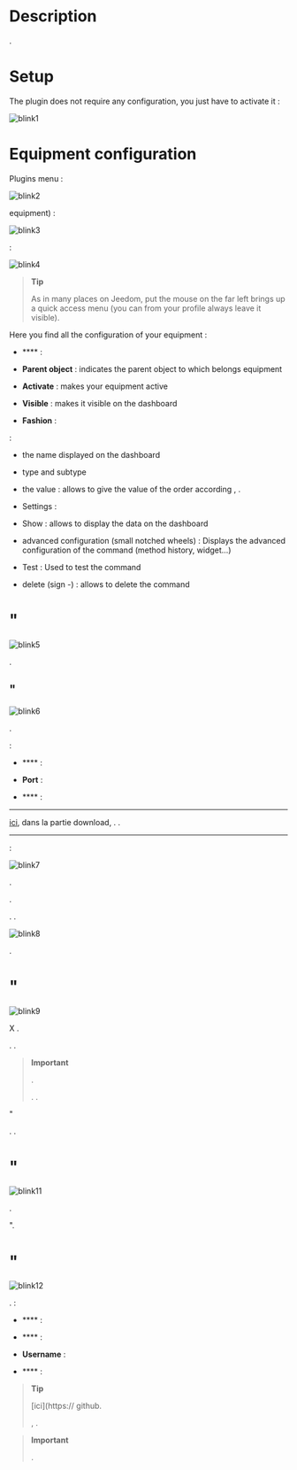Description 
===========

.

Setup 
=============

The plugin does not require any configuration, you just have to activate it :

![blink1](../images/blink1.png)

Equipment configuration 
=============================


Plugins menu :

![blink2](../images/blink2.png)


equipment) :

![blink3](../images/blink3.png)


:

![blink4](../images/blink4.png)

> **Tip**
>
> As in many places on Jeedom, put the mouse on the far left
> brings up a quick access menu (you can
> from your profile always leave it visible).

Here you find all the configuration of your equipment :

-   **** : 

-   **Parent object** : indicates the parent object to which belongs
    equipment

-   **Activate** : makes your equipment active

-   **Visible** : makes it visible on the dashboard

-   **Fashion** : 
    

 :

-   the name displayed on the dashboard

-   type and subtype

-   the value : allows to give the value of the order according
    ,
    .

-   Settings : 

-   Show : allows to display the data on the dashboard

-   advanced configuration (small notched wheels) : Displays
    the advanced configuration of the command (method
    history, widget…)

-   Test : Used to test the command

-   delete (sign -) : allows to delete the command

" 
============

![blink5](../images/blink5.png)




.

" 
------------------------------

![blink6](../images/blink6.png)



.

 :

-   **** : 

-   **Port** : 

-   **** : 
    

 
-------------------------------------------


[ici](http://blink1.thingm.com/blink1control/), dans la partie download,
. 
.

 
--------------------------------------------

 :

![blink7](../images/blink7.png)

. 



.



. 
.

![blink8](../images/blink8.png)

.

" 
===========================

![blink9](../images/blink9.png)

 X
.




. .

> **Important**
>
> 
> . 
> 
> . 
> .

"

. 
.

" 
===============

![blink11](../images/blink11.png)



. 

".

" 
==========

![blink12](../images/blink12.png)



. 
 :

-   **** : 
    

-   **** : 

-   **Username** : 
    

-   **** : 
    

> **Tip**
>
> 
> [ici](https:// github.
> 
> ,
> . 
> 
> 

> **Important**
>
> 
> 
> .
